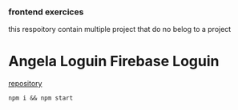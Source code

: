 ### frontend exercices

this respoitory contain multiple project that do no belog to a project

# Angela Loguin Firebase Loguin

[repository](./angela)

```
npm i && npm start
```
